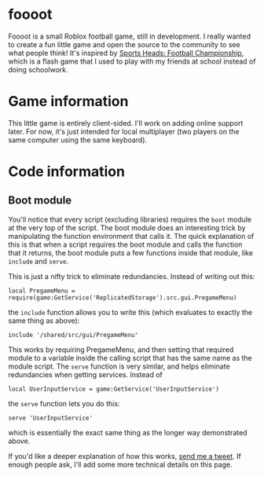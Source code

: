 # foooot
Foooot is a small Roblox football game, still in development. I really wanted to create a fun little game and open the source to the community to see what people think! It's inspired by [Sports Heads: Football Championship](http://www.mousebreaker.com/game/sport-heads-football-championship), which is a flash game that I used to play with my friends at school instead of doing schoolwork.

# Game information
This little game is entirely client-sided. I'll work on adding online support later. For now, it's just intended for local multiplayer (two players on the same computer using the same keyboard).

# Code information
## Boot module
You'll notice that every script (excluding libraries) requires the `boot` module at the very top of the script. The boot module does an interesting trick by manipulating the function environment that calls it. The quick explanation of this is that when a script requires the boot module and calls the function that it returns, the boot module puts a few functions inside that module, like `include` and `serve`.

This is just a nifty trick to eliminate redundancies. Instead of writing out this:

	local PregameMenu = require(game:GetService('ReplicatedStorage').src.gui.PregameMenu)

the `include` function allows you to write this (which evaluates to exactly the same thing as above):

	include '/shared/src/gui/PregameMenu'

This works by requiring PregameMenu, and then setting that required module to a variable inside the calling script that has the same name as the module script. The `serve` function is very similar, and helps eliminate redundancies when getting services. Instead of

	local UserInputService = game:GetService('UserInputService')

the `serve` function lets you do this:

	serve 'UserInputService'

which is essentially the exact same thing as the longer way demonstrated above.

If you'd like a deeper explanation of how this works, [send me a tweet](http://twitter.com/biostreem). If enough people ask, I'll add some more technical details on this page.
